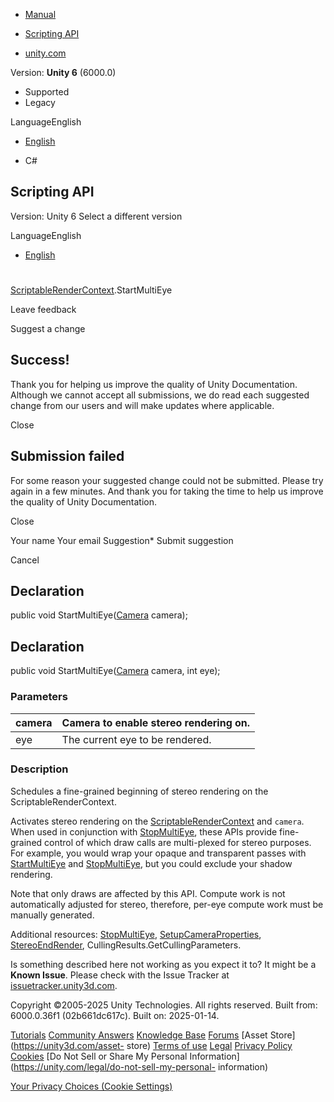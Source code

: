 [ ]()

  * [Manual](../Manual/index.html)
  * [Scripting API](../ScriptReference/index.html)

  * [unity.com](https://unity.com/)

Version: **Unity 6** (6000.0)

  * Supported
  * Legacy

LanguageEnglish

  * [English]()

  * C#

[ ](https://docs.unity3d.com)

## Scripting API

Version: Unity 6 Select a different version

LanguageEnglish

  * [English]()

#
[ScriptableRenderContext](Rendering.ScriptableRenderContext.html).StartMultiEye

Leave feedback

Suggest a change

## Success!

Thank you for helping us improve the quality of Unity Documentation. Although
we cannot accept all submissions, we do read each suggested change from our
users and will make updates where applicable.

Close

## Submission failed

For some reason your suggested change could not be submitted. Please <a>try
again</a> in a few minutes. And thank you for taking the time to help us
improve the quality of Unity Documentation.

Close

Your name Your email Suggestion* Submit suggestion

Cancel

[ ]()

## Declaration

public void StartMultiEye([Camera](Camera.html) camera);

## Declaration

public void StartMultiEye([Camera](Camera.html) camera, int eye);

### Parameters

camera | Camera to enable stereo rendering on.  
---|---  
eye | The current eye to be rendered.  
  
### Description

Schedules a fine-grained beginning of stereo rendering on the
ScriptableRenderContext.

Activates stereo rendering on the
[ScriptableRenderContext](Rendering.ScriptableRenderContext.html) and
`camera`. When used in conjunction with
[StopMultiEye](Rendering.ScriptableRenderContext.StopMultiEye.html), these
APIs provide fine-grained control of which draw calls are multi-plexed for
stereo purposes. For example, you would wrap your opaque and transparent
passes with
[StartMultiEye](Rendering.ScriptableRenderContext.StartMultiEye.html) and
[StopMultiEye](Rendering.ScriptableRenderContext.StopMultiEye.html), but you
could exclude your shadow rendering.  
  
Note that only draws are affected by this API. Compute work is not
automatically adjusted for stereo, therefore, per-eye compute work must be
manually generated.  
  
Additional resources:
[StopMultiEye](Rendering.ScriptableRenderContext.StopMultiEye.html),
[SetupCameraProperties](Rendering.ScriptableRenderContext.SetupCameraProperties.html),
[StereoEndRender](Rendering.ScriptableRenderContext.StereoEndRender.html),
CullingResults.GetCullingParameters.

Is something described here not working as you expect it to? It might be a
**Known Issue**. Please check with the Issue Tracker at
[issuetracker.unity3d.com](https://issuetracker.unity3d.com).

Copyright ©2005-2025 Unity Technologies. All rights reserved. Built from:
6000.0.36f1 (02b661dc617c). Built on: 2025-01-14.

[Tutorials](https://unity3d.com/learn) [Community
Answers](https://answers.unity3d.com) [Knowledge
Base](https://support.unity3d.com/hc/en-us)
[Forums](https://forum.unity3d.com) [Asset Store](https://unity3d.com/asset-
store) [Terms of use](https://docs.unity3d.com/Manual/TermsOfUse.html)
[Legal](https://unity.com/legal) [Privacy
Policy](https://unity.com/legal/privacy-policy)
[Cookies](https://unity.com/legal/cookie-policy) [Do Not Sell or Share My
Personal Information](https://unity.com/legal/do-not-sell-my-personal-
information)

[Your Privacy Choices (Cookie Settings)](javascript:void\(0\);)

